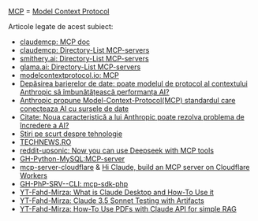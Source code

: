 [MCP](https://www.claudemcp.com/) = [Model Context Protocol](https://www.claudemcp.com/specification)

Articole legate de acest subiect:

 - [claudemcp: MCP doc](https://www.claudemcp.com/docs/introduction)
 - [claudemcp: Directory-List MCP-servers](https://www.claudemcp.com/servers)
 - [smithery.ai: Directory-List MCP-servers](https://smithery.ai/)
 - [glama.ai: Directory-List MCP-servers](https://glama.ai/mcp/servers?attributes=)
 - [modelcontextprotocol.io: MCP](https://modelcontextprotocol.io/introduction)
 - [Depășirea barierelor de date: poate modelul de protocol al contextului Anthropic să îmbunătățească performanța AI?](https://www.unite.ai/ro/dep%C4%83%C8%99irea-barierelor-de-date-poate-modelul-antropici-protocolul-contextului-%C3%AEmbun%C4%83t%C4%83%C8%9Bi-performan%C8%9Ba-IA/)
 - [Anthropic propune Model-Context-Protocol(MCP) standardul care conecteaza AI cu sursele de date](https://itmaniatv.com/anthropic-propune-model-context-protocol-standardul-care-conecteaza-ai-cu-sursele-de-date/)
 - [Citate: Noua caracteristică a lui Anthropic poate rezolva problema de încredere a AI?](https://unite.ai/ro/cit%C4%83rile-pot-antropici-noua-caracteristic%C4%83-s%C4%83-rezolve-problema-de-%C3%AEncredere/)
 - [Știri pe scurt despre tehnologie](https://pescurt.ro/tag/tehnologie?page=148)
 - [TECHNEWS.RO](https://technewsro.blog/2024/11/)
 - [reddit-upsonic: Now you can use Deepseek with MCP tools](https://www.reddit.com/r/LocalLLaMA/comments/1ic24e0/now_you_can_use_deepseek_with_mcp_tools/)
 - [GH-Python-MySQL:MCP-server](https://github.com/designcomputer/mysql_mcp_server)
 - [mcp-server-cloudflare](https://github.com/cloudflare/mcp-server-cloudflare) & [Hi Claude, build an MCP server on Cloudflare Workers](https://blog.cloudflare.com/model-context-protocol/)
 - [GH-PhP-SRV--CLI: mcp-sdk-php](https://github.com/logiscape/mcp-sdk-php)
 - [YT-Fahd-Mirza: What is Claude Desktop and How-To Use it](https://www.youtube.com/watch?v=lkt_g6RV1o0&ab_channel=FahdMirza)
 - [YT-Fahd-Mirza: Claude 3.5 Sonnet Testing with Artifacts](https://www.youtube.com/watch?v=jl9bI-enIcs&ab_channel=FahdMirza)
 - [YT-Fahd-Mirza: How-To Use PDFs with Claude API for simple RAG](https://www.youtube.com/watch?v=qLBXjzlDxH8&ab_channel=FahdMirza)

